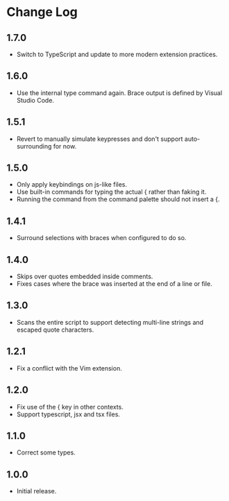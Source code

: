 # Change Log

## 1.7.0

- Switch to TypeScript and update to more modern extension practices.

## 1.6.0

- Use the internal type command again. Brace output is defined by Visual Studio Code.

## 1.5.1

- Revert to manually simulate keypresses and don't support auto-surrounding for now.

## 1.5.0

- Only apply keybindings on js-like files.
- Use built-in commands for typing the actual { rather than faking it.
- Running the command from the command palette should not insert a {.

## 1.4.1

- Surround selections with braces when configured to do so.

## 1.4.0

- Skips over quotes embedded inside comments.
- Fixes cases where the brace was inserted at the end of a line or file.

## 1.3.0

- Scans the entire script to support detecting multi-line strings and escaped quote characters.

## 1.2.1

- Fix a conflict with the Vim extension.

## 1.2.0

- Fix use of the { key in other contexts.
- Support typescript, jsx and tsx files.

## 1.1.0

- Correct some types.

## 1.0.0

- Initial release.
